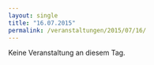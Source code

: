 ```yaml
---
layout: single
title: "16.07.2015"
permalink: /veranstaltungen/2015/07/16/
---
```


Keine Veranstaltung an diesem Tag.
